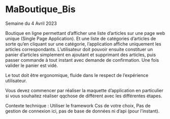 # MaBoutique_Bis


Semaine du 4 Avril 2023

Boutique en ligne permettant d’afficher une liste d’articles sur une page web unique (Single Page
Application). Et une liste de catégories d’articles de sorte qu’en cliquant sur une catégorie, 
l’application affiche uniquement les articles correspondants. L’utilisateur doit pouvoir ensuite
constituer un panier d’articles simplement en ajoutant et supprimant des articles, puis passer 
commande à tout instant avec demande de confirmation. Une fois valider le panier est vidé.

Le tout doit être ergonomique, fluide dans le respect de l’expérience utilisateur.

Vous devez commencer par réaliser la maquette d’application en particulier si vous souhaitez 
réaliser qqchose de différent avec les différentes étapes.

Contexte technique : Utiliser le framework Css de votre choix, Pas de gestion de connexion ici, pas de 
base de données ni d’api (pour l’instant).
